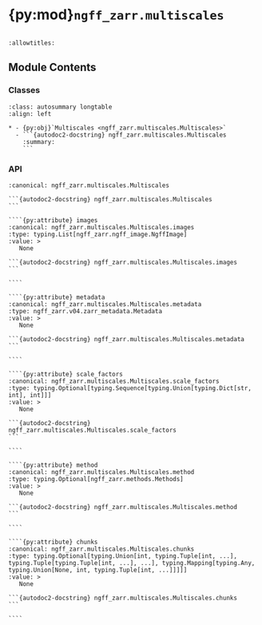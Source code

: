 # {py:mod}`ngff_zarr.multiscales`

```{py:module} ngff_zarr.multiscales
```

```{autodoc2-docstring} ngff_zarr.multiscales
:allowtitles:
```

## Module Contents

### Classes

````{list-table}
:class: autosummary longtable
:align: left

* - {py:obj}`Multiscales <ngff_zarr.multiscales.Multiscales>`
  - ```{autodoc2-docstring} ngff_zarr.multiscales.Multiscales
    :summary:
    ```
````

### API

`````{py:class} Multiscales
:canonical: ngff_zarr.multiscales.Multiscales

```{autodoc2-docstring} ngff_zarr.multiscales.Multiscales
```

````{py:attribute} images
:canonical: ngff_zarr.multiscales.Multiscales.images
:type: typing.List[ngff_zarr.ngff_image.NgffImage]
:value: >
   None

```{autodoc2-docstring} ngff_zarr.multiscales.Multiscales.images
```

````

````{py:attribute} metadata
:canonical: ngff_zarr.multiscales.Multiscales.metadata
:type: ngff_zarr.v04.zarr_metadata.Metadata
:value: >
   None

```{autodoc2-docstring} ngff_zarr.multiscales.Multiscales.metadata
```

````

````{py:attribute} scale_factors
:canonical: ngff_zarr.multiscales.Multiscales.scale_factors
:type: typing.Optional[typing.Sequence[typing.Union[typing.Dict[str, int], int]]]
:value: >
   None

```{autodoc2-docstring} ngff_zarr.multiscales.Multiscales.scale_factors
```

````

````{py:attribute} method
:canonical: ngff_zarr.multiscales.Multiscales.method
:type: typing.Optional[ngff_zarr.methods.Methods]
:value: >
   None

```{autodoc2-docstring} ngff_zarr.multiscales.Multiscales.method
```

````

````{py:attribute} chunks
:canonical: ngff_zarr.multiscales.Multiscales.chunks
:type: typing.Optional[typing.Union[int, typing.Tuple[int, ...], typing.Tuple[typing.Tuple[int, ...], ...], typing.Mapping[typing.Any, typing.Union[None, int, typing.Tuple[int, ...]]]]]
:value: >
   None

```{autodoc2-docstring} ngff_zarr.multiscales.Multiscales.chunks
```

````

`````
